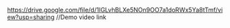 https://drive.google.com/file/d/1IGLvhBLXe5NOn9OO7a1doRWx5Ya8tTmf/view?usp=sharing //Demo video link

